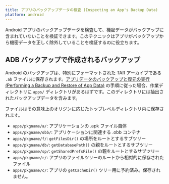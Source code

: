 ```yaml
---
title: アプリのバックアップデータの検査 (Inspecting an App's Backup Data)
platform: android
---
```


Android アプリのバックアップデータを検査して、機密データがバックアップに含まれていないことを検証できます。このテクニックはアプリがバックアップから機密データを正しく除外していることを検証するのに役立ちます。

## ADB バックアップで作成されるバックアップ

Android のバックアップは、特別にフォーマットされた TAR アーカイブである `.ab` ファイルに保存されます。[アプリデータのバックアップと復元の実行 (Performing a Backup and Restore of App Data)](MASTG-TECH-0128.md) の手順に従った場合、作業ディレクトリに `apps/` ディレクトリがあるはずです。このディレクトリには抽出されたバックアップデータを含みます。

ファイルはその意味上のオリジンに応じたトップレベルディレクトリ内に保存されます。

- `apps/pkgname/a/`: アプリケーションの .apk ファイル自体
- `apps/pkgname/obb/`: アプリケーションに関連する .obb コンテナ
- `apps/pkgname/f/`: `getFilesDir()` の場所をルートとするサブツリー
- `apps/pkgname/db/`: `getDatabasePath()` の親をルートとするサブツリー
- `apps/pkgname/sp/`: `getSharedPrefsFile()` の親をルートとするサブツリー
- `apps/pkgname/r/`: アプリのファイルツリーのルートから相対的に保存されたファイル
- `apps/pkgname/c/`: アプリの `getCacheDir()` ツリー用に予約済み。保存されません。
